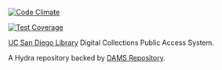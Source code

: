 [![Code Climate](https://codeclimate.com/github/ucsdlib/damspas/badges/gpa.svg)](https://codeclimate.com/github/ucsdlib/damspas)

[![Test Coverage](https://codeclimate.com/github/ucsdlib/damspas/badges/coverage.svg)](https://codeclimate.com/github/ucsdlib/damspas/coverage)

[UC San Diego Library](http://libraries.ucsd.edu/ "UC San Diego Library") Digital Collections Public Access System.

A Hydra repository backed by [DAMS Repository](http://github.com/ucsdlib/damsrepo).
